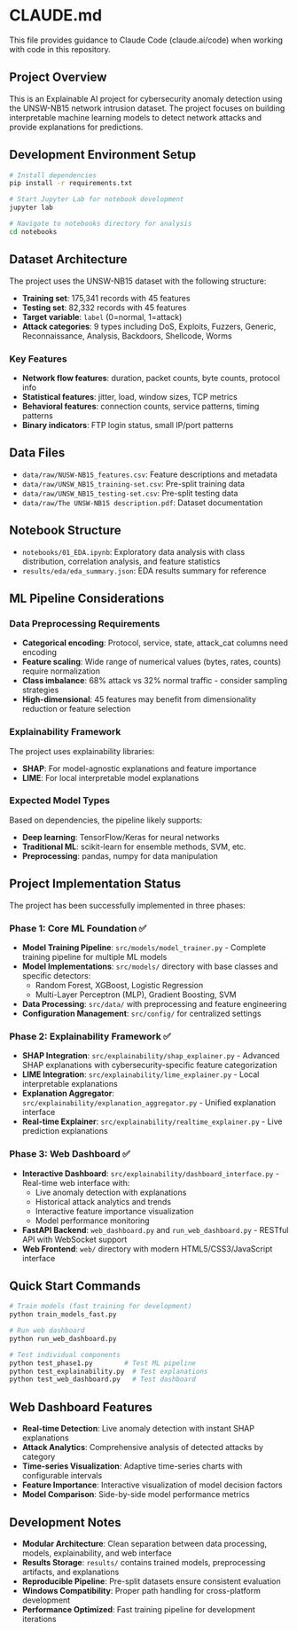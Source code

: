 # CLAUDE.md

This file provides guidance to Claude Code (claude.ai/code) when working with code in this repository.

## Project Overview

This is an Explainable AI project for cybersecurity anomaly detection using the UNSW-NB15 network intrusion dataset. The project focuses on building interpretable machine learning models to detect network attacks and provide explanations for predictions.

## Development Environment Setup

```bash
# Install dependencies
pip install -r requirements.txt

# Start Jupyter Lab for notebook development
jupyter lab

# Navigate to notebooks directory for analysis
cd notebooks
```

## Dataset Architecture

The project uses the UNSW-NB15 dataset with the following structure:

- **Training set**: 175,341 records with 45 features
- **Testing set**: 82,332 records with 45 features
- **Target variable**: `label` (0=normal, 1=attack)
- **Attack categories**: 9 types including DoS, Exploits, Fuzzers, Generic, Reconnaissance, Analysis, Backdoors, Shellcode, Worms

### Key Features

- **Network flow features**: duration, packet counts, byte counts, protocol info
- **Statistical features**: jitter, load, window sizes, TCP metrics
- **Behavioral features**: connection counts, service patterns, timing patterns
- **Binary indicators**: FTP login status, small IP/port patterns

## Data Files

- `data/raw/NUSW-NB15_features.csv`: Feature descriptions and metadata
- `data/raw/UNSW_NB15_training-set.csv`: Pre-split training data
- `data/raw/UNSW_NB15_testing-set.csv`: Pre-split testing data
- `data/raw/The UNSW-NB15 description.pdf`: Dataset documentation

## Notebook Structure

- `notebooks/01_EDA.ipynb`: Exploratory data analysis with class distribution, correlation analysis, and feature statistics
- `results/eda/eda_summary.json`: EDA results summary for reference

## ML Pipeline Considerations

### Data Preprocessing Requirements

- **Categorical encoding**: Protocol, service, state, attack_cat columns need encoding
- **Feature scaling**: Wide range of numerical values (bytes, rates, counts) require normalization
- **Class imbalance**: 68% attack vs 32% normal traffic - consider sampling strategies
- **High-dimensional**: 45 features may benefit from dimensionality reduction or feature selection

### Explainability Framework

The project uses explainability libraries:

- **SHAP**: For model-agnostic explanations and feature importance
- **LIME**: For local interpretable model explanations

### Expected Model Types

Based on dependencies, the pipeline likely supports:

- **Deep learning**: TensorFlow/Keras for neural networks
- **Traditional ML**: scikit-learn for ensemble methods, SVM, etc.
- **Preprocessing**: pandas, numpy for data manipulation

## Project Implementation Status

The project has been successfully implemented in three phases:

### Phase 1: Core ML Foundation ✅
- **Model Training Pipeline**: `src/models/model_trainer.py` - Complete training pipeline for multiple ML models
- **Model Implementations**: `src/models/` directory with base classes and specific detectors:
  - Random Forest, XGBoost, Logistic Regression
  - Multi-Layer Perceptron (MLP), Gradient Boosting, SVM
- **Data Processing**: `src/data/` with preprocessing and feature engineering
- **Configuration Management**: `src/config/` for centralized settings

### Phase 2: Explainability Framework ✅  
- **SHAP Integration**: `src/explainability/shap_explainer.py` - Advanced SHAP explanations with cybersecurity-specific feature categorization
- **LIME Integration**: `src/explainability/lime_explainer.py` - Local interpretable explanations
- **Explanation Aggregator**: `src/explainability/explanation_aggregator.py` - Unified explanation interface
- **Real-time Explainer**: `src/explainability/realtime_explainer.py` - Live prediction explanations

### Phase 3: Web Dashboard ✅
- **Interactive Dashboard**: `src/explainability/dashboard_interface.py` - Real-time web interface with:
  - Live anomaly detection with explanations
  - Historical attack analytics and trends
  - Interactive feature importance visualization
  - Model performance monitoring
- **FastAPI Backend**: `web_dashboard.py` and `run_web_dashboard.py` - RESTful API with WebSocket support
- **Web Frontend**: `web/` directory with modern HTML5/CSS3/JavaScript interface

## Quick Start Commands

```bash
# Train models (fast training for development)
python train_models_fast.py

# Run web dashboard
python run_web_dashboard.py

# Test individual components
python test_phase1.py        # Test ML pipeline
python test_explainability.py  # Test explanations
python test_web_dashboard.py   # Test dashboard
```

## Web Dashboard Features

- **Real-time Detection**: Live anomaly detection with instant SHAP explanations
- **Attack Analytics**: Comprehensive analysis of detected attacks by category
- **Time-series Visualization**: Adaptive time-series charts with configurable intervals
- **Feature Importance**: Interactive visualization of model decision factors
- **Model Comparison**: Side-by-side model performance metrics

## Development Notes

- **Modular Architecture**: Clean separation between data processing, models, explainability, and web interface
- **Results Storage**: `results/` contains trained models, preprocessing artifacts, and explanations
- **Reproducible Pipeline**: Pre-split datasets ensure consistent evaluation
- **Windows Compatibility**: Proper path handling for cross-platform development
- **Performance Optimized**: Fast training pipeline for development iterations
